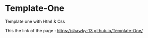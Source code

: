 # Template-One
Template one with Html &amp; Css

This the link of the page :
https://shawky-13.github.io/Template-One/
